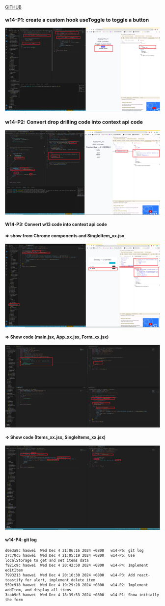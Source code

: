 [GITHUB](https://github.com/haowei212410061/1131-wp1-demo-61)

### w14-P1: create a custom hook useToggle to toggle a button

![](w14-p1.png)

### w14-P2: Convert drop drilling code into context api code

 
![](w14-p2.png)


#### W14-P3: Convert w13 code into context api code
 
#### => show from Chrome components and SingleItem_xx.jsx
 
![](w14-p3-1.png)
 
#### => Show code (main.jsx, App_xx.jsx, Form_xx.jsx)
 
![](w14-p3-2.png)
 
#### => Show code (Items_xx.jsx, SingleItems_xx.jsx)
 
![](w14-p3-3.png)
 
 
 



#### w14-P4: git log 

```
d0e3a8c haowei  Wed Dec 4 21:06:16 2024 +0800   w14-P6: git log
37c70c5 haowei  Wed Dec 4 21:05:19 2024 +0800   w14-P5: Use localStorage to get and set items data
f921c9c haowei  Wed Dec 4 20:42:50 2024 +0800   w14-P4: Implement editItem
7993213 haowei  Wed Dec 4 20:16:30 2024 +0800   w14-P3: Add react-toastify for alert, implement delete item
559c918 haowei  Wed Dec 4 19:29:28 2024 +0800   w14-P2: Implement addItem, and display all items
3cab9c5 haowei  Wed Dec 4 18:39:53 2024 +0800   w14-P1: Show initially the form
```
